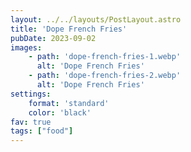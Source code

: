```yaml
---
layout: ../../layouts/PostLayout.astro
title: 'Dope French Fries'
pubDate: 2023-09-02
images:
    - path: 'dope-french-fries-1.webp'
      alt: 'Dope French Fries'
    - path: 'dope-french-fries-2.webp'
      alt: 'Dope French Fries'
settings:
    format: 'standard'
    color: 'black'
fav: true
tags: ["food"]
---
```

